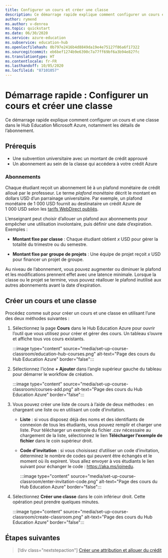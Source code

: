 ```yaml
---
title: Configurer un cours et créer une classe
description: Ce démarrage rapide explique comment configurer un cours et une classe dans le Hub Education Azure.
author: rymend
ms.author: v-denrea
ms.topic: quickstart
ms.date: 06/30/2020
ms.service: azure-education
ms.subservice: education-hub
ms.openlocfilehash: 0b797e2416b4d8849da19e4e75127f86a6f17322
ms.sourcegitcommit: eb6bef1274b9e6390c7a77ff69bf6a3b94e827fc
ms.translationtype: HT
ms.contentlocale: fr-FR
ms.lasthandoff: 10/05/2020
ms.locfileid: "87101057"
---
```

# <a name="quickstart-set-up-a-course-and-create-a-classroom"></a>Démarrage rapide : Configurer un cours et créer une classe

Ce démarrage rapide explique comment configurer un cours et une classe dans le Hub Education Microsoft Azure, notamment les détails de l’abonnement.

## <a name="prerequisites"></a>Prérequis

- Une subvention universitaire avec un montant de crédit approuvé
- Un abonnement au sein de la classe qui accédera à votre crédit Azure

### <a name="subscriptions"></a>Abonnements

Chaque étudiant reçoit un abonnement lié à un plafond monétaire de crédit alloué par le professeur. Le terme *plafond monétaire* décrit le montant en dollars USD d’un parrainage universitaire. Par exemple, un plafond monétaire de 1 000 USD fournit au destinataire un crédit Azure de 1 000 USD selon les [tarifs WebDirect publiés](https://azure.microsoft.com/pricing/calculator/).

L’enseignant peut choisir d’allouer un plafond aux abonnements pour empêcher une utilisation involontaire, puis définir une date d’expiration. Exemples :

- **Montant fixe par classe** : Chaque étudiant obtient *x* USD pour gérer la totalité du trimestre ou du semestre.

- **Montant fixe par groupe de projets** : Une équipe de projet reçoit *x* USD pour financer un projet de groupe.

Au niveau de l’abonnement, vous pouvez augmenter ou diminuer le plafond et les modifications prennent effet avec une latence minimale. Lorsque la classe ou le projet se termine, vous pouvez réallouer le plafond inutilisé aux autres abonnements avant la date d’expiration.

## <a name="create-a-course-and-classroom"></a>Créer un cours et une classe

Procédez comme suit pour créer un cours et une classe en utilisant l’une des deux méthodes suivantes :

1. Sélectionnez la page **Cours** dans le Hub Education Azure pour ouvrir l’outil que vous utilisez pour créer et gérer des cours. Un tableau s’ouvre et affiche tous vos cours existants.

    :::image type="content" source="media/set-up-course-classroom/education-hub-courses.png" alt-text="Page des cours du Hub Education Azure" border="false":::

1. Sélectionnez l’icône **+ Ajouter** dans l’angle supérieur gauche du tableau pour démarrer le workflow de création.

    :::image type="content" source="media/set-up-course-classroom/courses-add.png" alt-text="Page des cours du Hub Education Azure" border="false":::

1. Vous pouvez créer une liste de cours à l’aide de deux méthodes : en chargeant une liste ou en utilisant un code d’invitation.
    - **Liste** : si vous disposez déjà des noms et des identifiants de connexion de tous les étudiants, vous pouvez remplir et charger une liste. Pour télécharger un exemple du fichier .csv nécessaire au chargement de la liste, sélectionnez le lien **Télécharger l’exemple de fichier** dans le coin supérieur droit.
    - **Code d’invitation** : si vous choisissez d’utiliser un code d’invitation, déterminez le nombre de codes qui peuvent être échangés et le moment où ils expirent. Vous allez envoyer à vos étudiants le lien suivant pour échanger le code : https://aka.ms/joinedu.

      :::image type="content" source="media/set-up-course-classroom/enter-invitation-code.png" alt-text="Page des cours du Hub Education Azure" border="false":::

1. Sélectionnez **Créer une classe** dans le coin inférieur droit. Cette opération peut prendre quelques minutes.

   :::image type="content" source="media/set-up-course-classroom/create-classroom.png" alt-text="Page des cours du Hub Education Azure" border="false":::

## <a name="next-steps"></a>Étapes suivantes

> [!div class="nextstepaction"]
> [Créer une attribution et allouer du crédit](create-assignment-allocate-credit.md)
